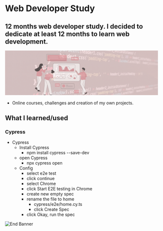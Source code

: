 # Web Developer Study
## 12 months web developer study. I decided to dedicate at least 12 months to learn web development.

![Begin Banner](/Documentation/top-1200x350.gif)

* Online courses, challenges and creation of my own projects.

## What I learned/used 
### Cypress 
* Cypress
    * Install Cypress
        * npm install cypress --save-dev
    * open Cypress
        * npx cypress open
    * Config
        * select e2e test
        * click continue
        * select Chrome
        * click Start E2E testing in Chrome
        * create new empty spec
        * rename the file to home
            * cypress/e2e/home.cy.ts
            * click Create Spec
        * click Okay, run the spec
   

![End Banner](/Documentation/botton-1200x350.gif)